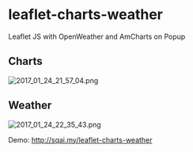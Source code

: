 # leaflet-charts-weather

Leaflet JS with OpenWeather and AmCharts on Popup

## **Charts** ##
![2017_01_24_21_57_04.png](https://s29.postimg.org/p0dao08h3/2017_01_24_21_57_04.png)


## **Weather** ##
![2017_01_24_22_35_43.png](https://s24.postimg.org/emzo0rcdx/2017_01_24_22_35_43.png)

Demo: http://sqai.my/leaflet-charts-weather
